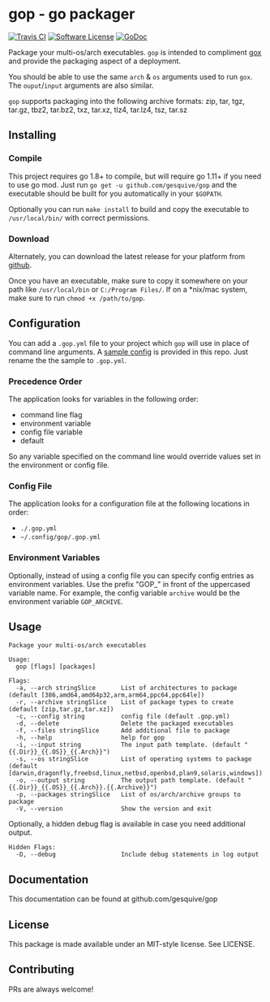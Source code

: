 # gop - go packager
[![Travis CI](https://img.shields.io/travis/gesquive/gop/master.svg?style=flat-square)](https://travis-ci.org/gesquive/gop)
[![Software License](https://img.shields.io/badge/License-MIT-orange.svg?style=flat-square)](https://github.com/gesquive/gop/blob/master/LICENSE)
[![GoDoc](https://img.shields.io/badge/godoc-reference-blue.svg?style=flat-square)](https://godoc.org/github.com/gesquive/gop)

Package your multi-os/arch executables. `gop` is intended to compliment [gox](https://github.com/mitchellh/gox) and provide the packaging aspect of a deployment.

You should be able to use the same `arch` & `os` arguments used to run `gox`. The `ouput`/`input` arguments are also similar.

`gop` supports packaging into the following archive formats: zip, tar, tgz, tar.gz, tbz2, tar.bz2, txz, tar.xz, tlz4, tar.lz4, tsz, tar.sz


## Installing

### Compile
This project requires go 1.8+ to compile, but will require go 1.11+ if you need to use go mod. Just run `go get -u github.com/gesquive/gop` and the executable should be built for you automatically in your `$GOPATH`.

Optionally you can run `make install` to build and copy the executable to `/usr/local/bin/` with correct permissions.

### Download
Alternately, you can download the latest release for your platform from [github](https://github.com/gesquive/gop/releases).

Once you have an executable, make sure to copy it somewhere on your path like `/usr/local/bin` or `C:/Program Files/`.
If on a \*nix/mac system, make sure to run `chmod +x /path/to/gop`.

## Configuration

You can add a `.gop.yml` file to your project which `gop` will use in place of command line arguments. A [sample config](config.sample.yml) is provided in this repo. Just rename the the sample to `.gop.yml`.


### Precedence Order
The application looks for variables in the following order:
 - command line flag
 - environment variable
 - config file variable
 - default

So any variable specified on the command line would override values set in the environment or config file.

### Config File
The application looks for a configuration file at the following locations in order:
 - `./.gop.yml`
 - `~/.config/gop/.gop.yml`

### Environment Variables
Optionally, instead of using a config file you can specify config entries as environment variables. Use the prefix "GOP_" in front of the uppercased variable name. For example, the config variable `archive` would be the environment variable `GOP_ARCHIVE`.

## Usage

```console
Package your multi-os/arch executables

Usage:
  gop [flags] [packages]

Flags:
  -a, --arch stringSlice       List of architectures to package (default [386,amd64,amd64p32,arm,arm64,ppc64,ppc64le])
  -r, --archive stringSlice    List of package types to create (default [zip,tar.gz,tar.xz])
  -c, --config string          config file (default .gop.yml)
  -d, --delete                 Delete the packaged executables
  -f, --files stringSlice      Add additional file to package
  -h, --help                   help for gop
  -i, --input string           The input path template. (default "{{.Dir}}_{{.OS}}_{{.Arch}}")
  -s, --os stringSlice         List of operating systems to package (default [darwin,dragonfly,freebsd,linux,netbsd,openbsd,plan9,solaris,windows])
  -o, --output string          The output path template. (default "{{.Dir}}_{{.OS}}_{{.Arch}}.{{.Archive}}")
  -p, --packages stringSlice   List of os/arch/archive groups to package
  -V, --version                Show the version and exit
```
Optionally, a hidden debug flag is available in case you need additional output.
```console
Hidden Flags:
  -D, --debug                  Include debug statements in log output
```

## Documentation

This documentation can be found at github.com/gesquive/gop

## License

This package is made available under an MIT-style license. See LICENSE.

## Contributing

PRs are always welcome!
